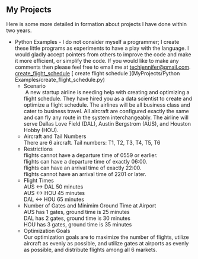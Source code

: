 ## My Projects
  
Here is some more detailed in formation about projects I have done within two years.

* Python Examples - I do not consider myself a programmer; I create these little programs as experiments to have a play with the language. I would gladly accept pointers from others to improve the code and make it more efficient, or simplify the code. If you would like to make any comments then please feel free to email me at techjennifer@gmail.com. <br>
[create_flight_schedule](https://ithelp.ithome.com.tw)
[ create flight schedule ](MyProjects/Python Examples/create_flight_schedule.py)<br>
  * Scenario <br>
  A new startup airline is needing help with creating and optimizing a flight schedule. They have hired you as a data scientist to create and optimize a flight schedule. The airlines will be all business class and cater to business travel. All aircraft are configured exactly the same and can fly any route in the system interchangeably. The airline will serve Dallas Love Field (DAL), Austin Bergstrom (AUS), and Houston Hobby (HOU). 
  * Aircraft and Tail Numbers <br>
  There are 6 aircraft. Tail numbers: T1, T2, T3, T4, T5, T6 <br>
  * Restrictions <br>
  flights cannot have a departure time of 0559 or earlier. <br>
  flights can have a departure time of exactly 06:00. <br>
  flights can have an arrival time of exactly 22:00. <br>
  flights cannot have an arrival time of 2201 or later. <br>
  * Flight Times <br>
  AUS <-> DAL 50 minutes <br>
  AUS <-> HOU 45 minutes <br>
  DAL <-> HOU 65 minutes <br>
  * Number of Gates and Minimim Ground Time at Airport <br>
  AUS has 1 gates, ground time is 25 minutes <br>
  DAL has 2 gates, ground time is 30 minutes <br>
  HOU has 3 gates, ground time is 35 minutes <br>
  * Optimization Goals <br>
  Our optimization goals are to maximize the number of flights, utilize aircraft as evenly as possible, and utilize gates at airports as evenly as possible, and distribute flights among all 6 markets.
